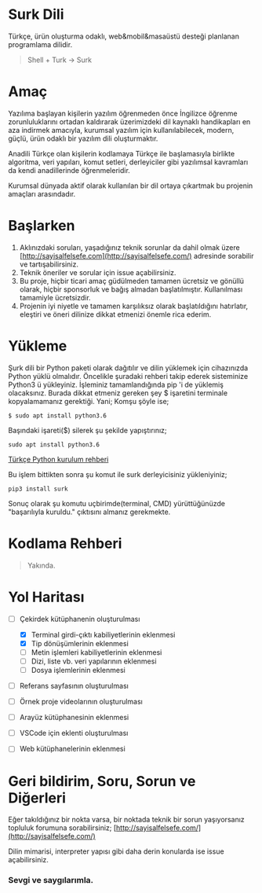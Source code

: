 # Surk Dili
Türkçe, ürün oluşturma odaklı, web&mobil&masaüstü desteği planlanan programlama dilidir.

> Shell + Turk -> Surk

# Amaç
Yazılıma başlayan kişilerin yazılım öğrenmeden önce İngilizce öğrenme zorunluluklarını ortadan kaldırarak üzerimizdeki dil kaynaklı handikapları en aza indirmek amacıyla, kurumsal yazılım için kullanılabilecek, modern, güçlü, ürün odaklı bir yazılım dili oluşturmaktır.

Anadili Türkçe olan kişilerin kodlamaya Türkçe ile başlamasıyla birlikte algoritma, veri yapıları, komut setleri, derleyiciler gibi yazılımsal kavramları da kendi anadillerinde öğrenmeleridir.

Kurumsal dünyada aktif olarak kullanılan bir dil ortaya çıkartmak bu projenin amaçları arasındadır.


# Başlarken
1. Aklınızdaki soruları, yaşadığınız teknik sorunlar da dahil olmak üzere [http://sayisalfelsefe.com](http://sayisalfelsefe.com/) adresinde sorabilir ve tartışabilirsiniz.
2. Teknik öneriler ve sorular için issue açabilirsiniz.
3. Bu proje, hiçbir ticari amaç güdülmeden tamamen ücretsiz ve gönüllü olarak, hiçbir sponsorluk ve bağış almadan başlatılmıştır. Kullanılması tamamiyle ücretsizdir.
4. Projenin iyi niyetle ve tamamen karşılıksız olarak başlatıldığını hatırlatır, eleştiri ve öneri dilinize dikkat etmenizi önemle rica ederim. 


# Yükleme
Şurk dili bir Python paketi olarak dağıtılır ve dilin yüklemek için cihazınızda Python yüklü olmalıdır.
Öncelikle şuradaki rehberi takip ederek sisteminize Python3 ü yükleyiniz. İşleminiz tamamlandığında pip 'i de yüklemiş olacaksınız. 
Burada dikkat etmeniz gereken şey $ işaretini terminale kopyalamamanız gerektiği. Yani;
Komşu şöyle ise; 

    $ sudo apt install python3.6
   Başındaki işareti($) silerek şu şekilde yapıştırınız;
   

    sudo apt install python3.6

[Türkçe Python kurulum rehberi](https://tutorial.djangogirls.org/tr/python_installation/)

Bu işlem bittikten sonra şu komut ile surk derleyicisiniz yükleniyiniz;

    pip3 install surk

Sonuç olarak şu komutu uçbirimde(terminal, CMD) yürüttüğünüzde "başarılıyla kuruldu." çıktısını almanız gerekmekte.


# Kodlama Rehberi
> Yakında.

# Yol Haritası

 - [ ] Çekirdek kütüphanenin oluşturulması
	 - [x] Terminal girdi-çıktı kabiliyetlerinin eklenmesi
	 - [x] Tip dönüşümlerinin eklenmesi
	 - [ ] Metin işlemleri kabiliyetlerinin eklenmesi
	 - [ ] Dizi, liste vb. veri yapılarının eklenmesi
	 - [ ] Dosya işlemlerinin eklenmesi
 - [ ] Referans sayfasının oluşturulması 
 - [ ] Örnek proje videolarının oluşturulması 
 - [ ] Arayüz kütüphanesinin eklenmesi 
 - [ ] VSCode için eklenti oluşturulması 
 - [ ] Web kütüphanelerinin eklenmesi



# Geri bildirim, Soru, Sorun ve Diğerleri
Eğer takıldığınız bir nokta varsa, bir noktada teknik bir sorun yaşıyorsanız topluluk forumuna sorabilirsiniz; [http://sayisalfelsefe.com/](http://sayisalfelsefe.com/)

Dilin mimarisi, interpreter yapısı gibi daha derin konularda ise issue açabilirsiniz.


### Sevgi ve saygılarımla.

